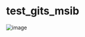 # test_gits_msib
![image](https://user-images.githubusercontent.com/83383052/218511785-037a7c26-fe48-4e75-ad6b-25f9c58af9ee.png)

